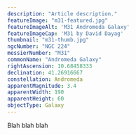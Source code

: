 ```yaml
---
description: "Article description."
featureImage: "m31-featured.jpg"
featureImageAlt: 'M31 Andromeda Galaxy'
featureImageCap: 'M31 by David Dayag'
thumbnail: "m31-thumb.jpg"
ngcNumber: "NGC 224"
messierNumber: "M31"
commonName: "Andromeda Galaxy"
rightAscension: 10.68458333
declination: 41.26916667
constellation: Andromeda
apparentMagnitude: 3.4
apparentWidth: 190
apparentHeight: 60
objectType: Galaxy
---
```


Blah blah blah
